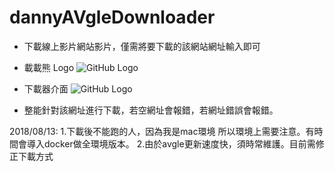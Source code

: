 # dannyAVgleDownloader


* 下載線上影片網站影片，僅需將要下載的該網站網址輸入即可

* 載載熊 Logo
![GitHub Logo](https://github.com/ekils/dannyAVgleDownloader/blob/master/png/43743-200.png)

* 下載器介面
![GitHub Logo](https://github.com/ekils/dannyAVgleDownloader/blob/master/png/2017-09-08_3.05.41.png)


* 整能針對該網址進行下載，若空網址會報錯，若網址錯誤會報錯。


2018/08/13:
1.下載後不能跑的人，因為我是mac環境 所以環境上需要注意。有時間會導入docker做全環境版本。
2.由於avgle更新速度快，須時常維護。目前需修正下載方式
